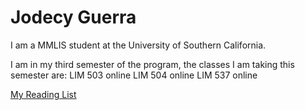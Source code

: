 # Jodecy Guerra
I am a MMLIS student at the University of Southern California.

I am in my third semester of the program, the classes I am taking this semester are:
LIM 503 
online
LIM 504 online
LIM 537 online

[My Reading List](reading-list.html)

